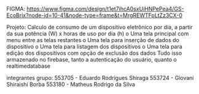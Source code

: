 FIGMA: https://www.figma.com/design/t1et7ihcA0sxUiHNPePea4/GS-EcoBrix?node-id=10-41&node-type=frame&t=MrgREWTFpLtZz3CX-0

Projeto:
Calculo de consumo de um dispositivo eletrônico por dia, a partir da sua potência (W) x horas de uso por dia (h)
o Uma tela principal com menu entre as telas restantes
o Uma tela para inserção de dados do dispositivo
o Uma tela para listagem dos dispositivos
o Uma tela para edição dos dispositivos com opção de exclusão dos dados
Tudo isso armazenado no firebase, tanto a autenticação do usuário, quanto o realtimedatabase

integrantes grupo: 
553705 - Eduardo Rodrigues Shiraga
553724 - Giovani Shiraishi Borba
553180 - Matheus Rodrigo da Silva
 
